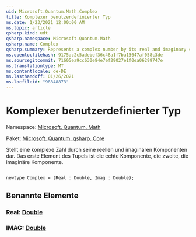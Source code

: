 ```yaml
---
uid: Microsoft.Quantum.Math.Complex
title: Komplexer benutzerdefinierter Typ
ms.date: 1/23/2021 12:00:00 AM
ms.topic: article
qsharp.kind: udt
qsharp.namespace: Microsoft.Quantum.Math
qsharp.name: Complex
qsharp.summary: Represents a complex number by its real and imaginary components. The first element of the tuple is the real component, the second one - the imaginary component.
ms.openlocfilehash: 9175ac2c5adebef36c48a1f7ba13647af058c3de
ms.sourcegitcommit: 71605ea9cc630e84e7ef29027e1f0ea06299747e
ms.translationtype: MT
ms.contentlocale: de-DE
ms.lasthandoff: 01/26/2021
ms.locfileid: "98848873"
---
```

# <a name="complex-user-defined-type"></a>Komplexer benutzerdefinierter Typ

Namespace: [Microsoft. Quantum. Math](xref:Microsoft.Quantum.Math)

Paket: [Microsoft. Quantum. qsharp. Core](https://nuget.org/packages/Microsoft.Quantum.QSharp.Core)


Stellt eine komplexe Zahl durch seine reellen und imaginären Komponenten dar.
Das erste Element des Tupels ist die echte Komponente, die zweite, die imaginäre Komponente.

```qsharp

newtype Complex = (Real : Double, Imag : Double);
```



## <a name="named-items"></a>Benannte Elemente

### <a name="real--double"></a>Real: [Double](xref:microsoft.quantum.lang-ref.double)


### <a name="imag--double"></a>IMAG: [Double](xref:microsoft.quantum.lang-ref.double)

